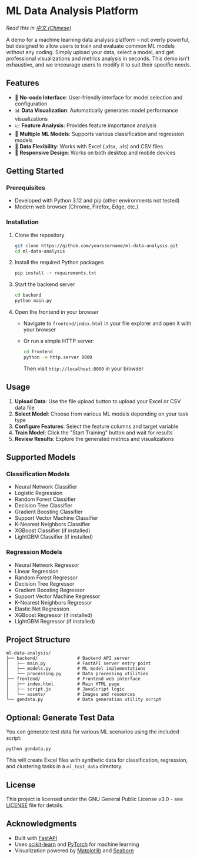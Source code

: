 # ML Data Analysis Platform

*Read this in [中文 (Chinese)](README_zh_CN.md)*

A demo for a machine learning data analysis platform – not overly powerful, but designed to allow users to train and evaluate common ML models without any coding. Simply upload your data, select a model, and get professional visualizations and metrics analysis in seconds. This demo isn't exhaustive, and we encourage users to modify it to suit their specific needs.

## Features

- 🚀 **No-code Interface**: User-friendly interface for model selection and configuration
- 📊 **Data Visualization**: Automatically generates model performance visualizations
- 📈 **Feature Analysis**: Provides feature importance analysis
- 🔄 **Multiple ML Models**: Supports various classification and regression models
- 📁 **Data Flexibility**: Works with Excel (.xlsx, .xls) and CSV files
- 📱 **Responsive Design**: Works on both desktop and mobile devices

## Getting Started

### Prerequisites

- Developed with Python 3.12 and pip (other environments not tested)
- Modern web browser (Chrome, Firefox, Edge, etc.)

### Installation

1. Clone the repository

   ```bash
   git clone https://github.com/yourusername/ml-data-analysis.git
   cd ml-data-analysis
   ```
2. Install the required Python packages

   ```bash
   pip install -r requirements.txt
   ```
3. Start the backend server

   ```bash
   cd backend
   python main.py
   ```
4. Open the frontend in your browser
   - Navigate to `frontend/index.html` in your file explorer and open it with your browser
   - Or run a simple HTTP server:

     ```bash
     cd frontend
     python -m http.server 8000
     ```

     Then visit `http://localhost:8000` in your browser

## Usage

1. **Upload Data**: Use the file upload button to upload your Excel or CSV data file
2. **Select Model**: Choose from various ML models depending on your task type
3. **Configure Features**: Select the feature columns and target variable
4. **Train Model**: Click the "Start Training" button and wait for results
5. **Review Results**: Explore the generated metrics and visualizations

## Supported Models

### Classification Models

- Neural Network Classifier
- Logistic Regression
- Random Forest Classifier
- Decision Tree Classifier
- Gradient Boosting Classifier
- Support Vector Machine Classifier
- K-Nearest Neighbors Classifier
- XGBoost Classifier (if installed)
- LightGBM Classifier (if installed)

### Regression Models

- Neural Network Regressor
- Linear Regression
- Random Forest Regressor
- Decision Tree Regressor
- Gradient Boosting Regressor
- Support Vector Machine Regressor
- K-Nearest Neighbors Regressor
- Elastic Net Regression
- XGBoost Regressor (if installed)
- LightGBM Regressor (if installed)

## Project Structure

```
ml-data-analysis/
├── backend/               # Backend API server
│   ├── main.py            # FastAPI server entry point
│   ├── models.py          # ML model implementations
│   └── processing.py      # Data processing utilities
├── frontend/              # Frontend web interface
│   ├── index.html         # Main HTML page
│   ├── script.js          # JavaScript logic
│   └── assets/            # Images and resources
└── gendata.py             # Data generation utility script
```

## Optional: Generate Test Data

You can generate test data for various ML scenarios using the included script:

```bash
python gendata.py
```

This will create Excel files with synthetic data for classification, regression, and clustering tasks in a `ml_test_data` directory.

## License

This project is licensed under the GNU General Public License v3.0 - see [LICENSE](LICENSE) file for details.

## Acknowledgments

- Built with [FastAPI](https://fastapi.tiangolo.com/)
- Uses [scikit-learn](https://scikit-learn.org/) and [PyTorch](https://pytorch.org/) for machine learning
- Visualization powered by [Matplotlib](https://matplotlib.org/) and [Seaborn](https://seaborn.pydata.org/)